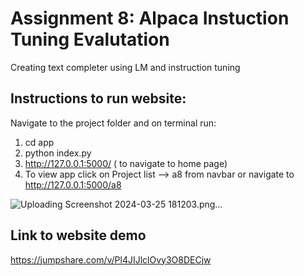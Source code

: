 # Assignment 8:  Alpaca Instuction Tuning Evalutation

Creating text completer using LM and instruction tuning


## Instructions to run website:
Navigate to the project folder and on terminal run: 
1. cd app
2. python index.py
3. http://127.0.0.1:5000/ ( to navigate to home page)
4. To view app click on Project list --> a8 from navbar or navigate to http://127.0.0.1:5000/a8

![Uploading Screenshot 2024-03-25 181203.png…]()


## Link to website demo
https://jumpshare.com/v/Pl4JIJlclOvy3O8DECjw

